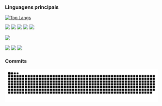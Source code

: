 ### Linguagens principais
[![Top Langs](https://github-readme-stats.vercel.app/api/top-langs/?username=JaoPedro007&layout=compact&langs_count=7&theme=dark)](https://github.com/JaoPedro007)
<div>

<img src="https://github.com/jhmcarvalho/jhmcarvalho/assets/53948877/8f102136-cd9e-4d22-8b01-b17bcbf917b6" width="110">
<img src="https://raw.githubusercontent.com/itsksaurabh/itsksaurabh/master/assets/postgresql.gif" width="110"> 
<img src="https://user-images.githubusercontent.com/74038190/212281775-b468df30-4edc-4bf8-a4ee-f52e1aaddc86.gif" width="120">
<img src="https://user-images.githubusercontent.com/74038190/212257468-1e9a91f1-b626-4baa-b15d-5c385dfa7ed2.gif" width="100">
<img src="https://user-images.githubusercontent.com/74038190/212257465-7ce8d493-cac5-494e-982a-5a9deb852c4b.gif" width="100">
  
</div>


<br> 

<img src="https://github.com/JaoPedro007/JaoPedro007/assets/106089677/e7238ded-eb1b-43a5-9f62-99062b3e76d4" width="600">


  <a href="https://www.linkedin.com/in/jo%C3%A3o-pedro-rodrigues-leite-038537167/" target="_blank"><img src="https://img.shields.io/badge/-LinkedIn-%230077B5?style=for-the-badge&logo=linkedin&logoColor=white" target="_blank"></a>
  <a href="https://instagram.com/joao.pedro.leite" target="_blank"><img src="https://img.shields.io/badge/-Instagram-%23E4405F?style=for-the-badge&logo=instagram&logoColor=white" target="_blank"></a>
  <a href = "mailto:joaopedrorodriguesleite9@gmail.com"><img src="https://img.shields.io/badge/-Gmail-%23333?style=for-the-badge&logo=gmail&logoColor=white" target="_blank"></a>

### Commits
![Snake animation](https://github.com/JaoPedro007/JaoPedro007/blob/output/github-snake-dark.svg)


